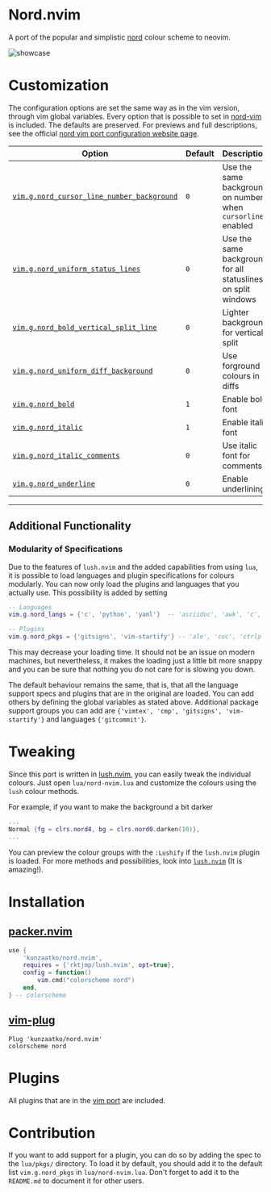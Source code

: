 # Nord.nvim

A port of the popular and simplistic [nord](https://www.nordtheme.com/) colour scheme to neovim.

![showcase](https://user-images.githubusercontent.com/56647779/144943017-1a14824c-326b-4ee5-9f09-8489742bbf8a.png)

# Customization

The configuration options are set the same way as in the vim version, through vim global variables. Every option that is possible to set in [nord-vim](https://github.com/arcticicestudio/nord-vim) is included. The defaults are preserved. For previews and full descriptions, see the official [nord vim port configuration website page](https://www.nordtheme.com/docs/ports/vim/configuration).

| Option                                                                                                                                    | Default | Description                                                  |
| ----------------------------------------------------------------------------------------------------------------------------------------- | ------- | ------------------------------------------------------------ |
| [`vim.g.nord_cursor_line_number_background`](https://www.nordtheme.com/docs/ports/vim/configuration#active-cursor-line-number-background) | `0`     | Use the same background on number when `cursorline` enabled  |
| [`vim.g.nord_uniform_status_lines`](https://www.nordtheme.com/docs/ports/vim/configuration#uniform-status-lines)                          | `0`     | Use the same background for all statuslines on split windows |
| [`vim.g.nord_bold_vertical_split_line`](https://www.nordtheme.com/docs/ports/vim/configuration#bold-vertical-split-lines)                 | `0`     | Lighter background for vertical split                        |
| [`vim.g.nord_uniform_diff_background`](https://www.nordtheme.com/docs/ports/vim/configuration#uniform-diff-background)                    | `0`     | Use forground colours in diffs                               |
| [`vim.g.nord_bold`](https://www.nordtheme.com/docs/ports/vim/configuration#bold-style)                                                    | `1`     | Enable bold font                                             |
| [`vim.g.nord_italic`](https://www.nordtheme.com/docs/ports/vim/configuration#italic-style)                                                | `1`     | Enable italic font                                           |
| [`vim.g.nord_italic_comments`](https://www.nordtheme.com/docs/ports/vim/configuration#italic-comments)                                    | `0`     | Use italic font for comments                                 |
| [`vim.g.nord_underline`](https://www.nordtheme.com/docs/ports/vim/configuration#underline-style)                                          | `0`     | Enable underlining                                           |

---

## Additional Functionality

### Modularity of Specifications

Due to the features of `lush.nvim` and the added capabilities from using `lua`, it is possible to load languages and plugin specifications for colours modularly. You can now only load the plugins and languages that you actually use. This possibility is added by setting

```lua
-- Languages
vim.g.nord_langs = {'c', 'python', 'yaml'}  -- 'asciidoc', 'awk', 'c', 'cmake', 'cs', 'css', 'dosini', 'dt', 'gitconfig', 'go', 'help', 'html', 'java', 'json', 'less', 'lisp', 'lua', 'markdown', 'perl', 'php', 'pod', 'python', 'ruby', 'rust', 'sass', 'sh', 'sql', 'vim', 'xml', 'yaml'

-- Plugins
vim.g.nord_pkgs = {'gitsigns', 'vim-startify'} -- 'ale', 'coc', 'ctrlp', 'haskell-vim', 'jedi-vim', 'nerdtree', 'vim-clap', 'vim-fugitive', 'vim-gitgutter', 'vim-indent-guides', 'vim-javascript', 'vim-markdown', 'vim-plug', 'vim-signature', 'vim-signify', 'vimwiki', 'vim-yaml', 'yats'
```

This may decrease your loading time. It should not be an issue on modern machines, but nevertheless, it makes the loading just a little bit more snappy and you can be sure that nothing you do not care for is slowing you down.

The default behaviour remains the same, that is, that all the language support specs and plugins that are in the original are loaded. You can add others by defining the global variables as stated above. Additional package support groups you can add are `{'vimtex', 'cmp', 'gitsigns', 'vim-startify'}` and languages `{'gitcommit'}`.

# Tweaking

Since this port is written in [lush.nvim](https://github.com/rktjmp/lush.nvim), you can easily tweak the individual colours. Just open `lua/nord-nvim.lua` and customize the colours using the `lush` colour methods.

For example, if you want to make the background a bit darker

```lua
...
Normal {fg = clrs.nord4, bg = clrs.nord0.darken(10)},
...
```

You can preview the colour groups with the `:Lushify` if the `lush.nvim` plugin is loaded. For more methods and possibilities, look into [`lush.nvim`](https://github.com/rktjmp/lush.nvim) (It is amazing!).

# Installation

## [packer.nvim](https://github.com/wbthomason/packer.nvim)

```lua
use {
    'kunzaatko/nord.nvim',
    requires = {'rktjmp/lush.nvim', opt=true},
    config = function()
        vim.cmd("colorscheme nord")
    end,
} -- colorscheme
```

## [vim-plug](https://github.com/junegunn/vim-plug)

```vim
Plug 'kunzaatko/nord.nvim'
colorscheme nord
```

# Plugins

All plugins that are in the [vim port](https://github.com/arcticicestudio/nord-vim) are included.

# Contribution

If you want to add support for a plugin, you can do so by adding the spec to the `lua/pkgs/` directory. To load it by default, you should add it to the default list `vim.g.nord_pkgs` in `lua/nord-nvim.lua`. Don't forget to add it to the `README.md` to document it for other users.
<!-- vim:set et sw=4 ts=4 nowrap: -->
